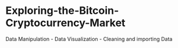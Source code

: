 # Exploring-the-Bitcoin-Cryptocurrency-Market
Data Manipulation - Data Visualization - Cleaning and importing Data
